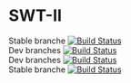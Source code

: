 # SWT-II

Stable branche [![Build Status](https://travis-ci.org/TetrisIQ/SWT-II.svg?branch=stable)](https://travis-ci.org/TetrisIQ/SWT-II) <br>
Dev branches [![Build Status](https://travis-ci.org/TetrisIQ/SWT-II.svg?branch=stable)](https://travis-ci.org/TetrisIQ/SWT-II) <br>
Dev branches [![Build Status](https://semaphoreci.com/api/v1/tetrisiq/swt-ii/branches/dev/badge.svg)](https://semaphoreci.com/tetrisiq/swt-ii) <br>
Stable branche [![Build Status](https://semaphoreci.com/api/v1/tetrisiq/swt-ii/branches/stable/badge.svg)](https://semaphoreci.com/tetrisiq/swt-ii) <br>
